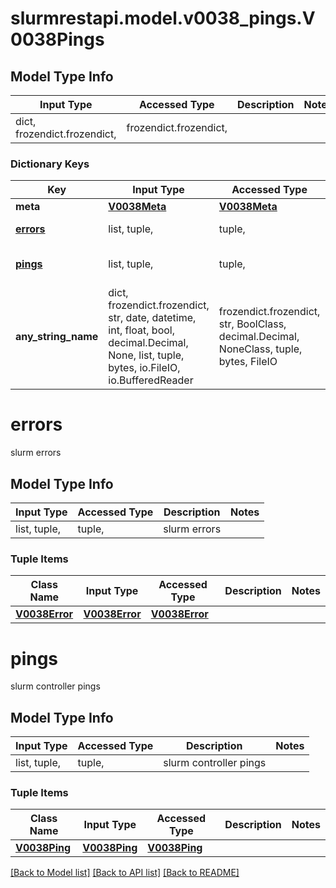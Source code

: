 # slurmrestapi.model.v0038_pings.V0038Pings

## Model Type Info
Input Type | Accessed Type | Description | Notes
------------ | ------------- | ------------- | -------------
dict, frozendict.frozendict,  | frozendict.frozendict,  |  | 

### Dictionary Keys
Key | Input Type | Accessed Type | Description | Notes
------------ | ------------- | ------------- | ------------- | -------------
**meta** | [**V0038Meta**](V0038Meta.md) | [**V0038Meta**](V0038Meta.md) |  | [optional] 
**[errors](#errors)** | list, tuple,  | tuple,  | slurm errors | [optional] 
**[pings](#pings)** | list, tuple,  | tuple,  | slurm controller pings | [optional] 
**any_string_name** | dict, frozendict.frozendict, str, date, datetime, int, float, bool, decimal.Decimal, None, list, tuple, bytes, io.FileIO, io.BufferedReader | frozendict.frozendict, str, BoolClass, decimal.Decimal, NoneClass, tuple, bytes, FileIO | any string name can be used but the value must be the correct type | [optional]

# errors

slurm errors

## Model Type Info
Input Type | Accessed Type | Description | Notes
------------ | ------------- | ------------- | -------------
list, tuple,  | tuple,  | slurm errors | 

### Tuple Items
Class Name | Input Type | Accessed Type | Description | Notes
------------- | ------------- | ------------- | ------------- | -------------
[**V0038Error**](V0038Error.md) | [**V0038Error**](V0038Error.md) | [**V0038Error**](V0038Error.md) |  | 

# pings

slurm controller pings

## Model Type Info
Input Type | Accessed Type | Description | Notes
------------ | ------------- | ------------- | -------------
list, tuple,  | tuple,  | slurm controller pings | 

### Tuple Items
Class Name | Input Type | Accessed Type | Description | Notes
------------- | ------------- | ------------- | ------------- | -------------
[**V0038Ping**](V0038Ping.md) | [**V0038Ping**](V0038Ping.md) | [**V0038Ping**](V0038Ping.md) |  | 

[[Back to Model list]](../../README.md#documentation-for-models) [[Back to API list]](../../README.md#documentation-for-api-endpoints) [[Back to README]](../../README.md)

